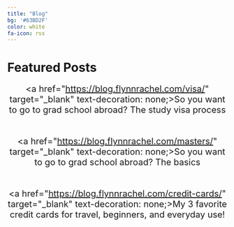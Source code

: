 ```yaml
---
title: "Blog"
bg: '#63BD2F'
color: white
fa-icon: rss
---
```


# Featured Posts

<div style="text-align: center; font-size: 20px;">

<a href="https://blog.flynnrachel.com/visa/" target="_blank" text-decoration: none;>So you want to go to grad school abroad? The study visa process</a>    
<br>
<br>
<a href="https://blog.flynnrachel.com/masters/" target="_blank" text-decoration: none;>So you want to go to grad school abroad? The basics</a>  
<br>
<br>
<a href="https://blog.flynnrachel.com/credit-cards/" target="_blank" text-decoration: none;>My 3 favorite credit cards for travel, beginners, and everyday use!</a>

</div>
